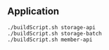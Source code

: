 ## Application

```
./buildScript.sh storage-api
./buildScript.sh storage-batch
./buildScript.sh member-api
```
